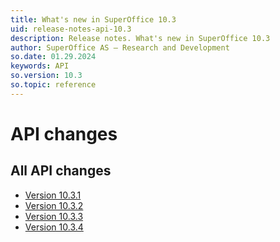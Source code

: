 ```yaml
---
title: What's new in SuperOffice 10.3
uid: release-notes-api-10.3
description: Release notes. What's new in SuperOffice 10.3
author: SuperOffice AS – Research and Development
so.date: 01.29.2024
keywords: API
so.version: 10.3
so.topic: reference
---
```


# API changes

## All API changes

* [Version 10.3.1][1]
* [Version 10.3.2][2]
* [Version 10.3.3][3]
* [Version 10.3.4][4]

<!-- Referenced links-->

[1]: 10.3.1-update.md
[2]: 10.3.2-update.md
[3]: 10.3.3-update.md
[4]: 10.3.4-update.md